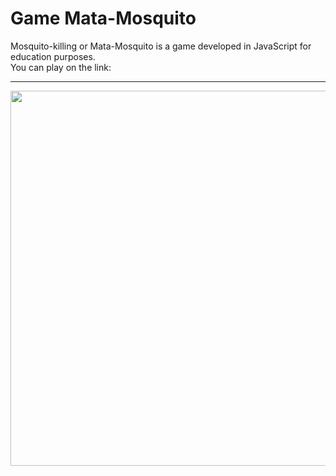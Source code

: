 # Game Mata-Mosquito
Mosquito-killing or Mata-Mosquito is a game developed in JavaScript for education purposes.
<br/>
You can play on the link:

<hr/>

<p> 
<img align="center" width="750" height="600" src="https://raw.githubusercontent.com/alexander-brandao/game_mata_mosquito/main/imagens/Captura%20de%20Tela%202022-02-07%20a%CC%80s%2008.03.21.png"
</p>

